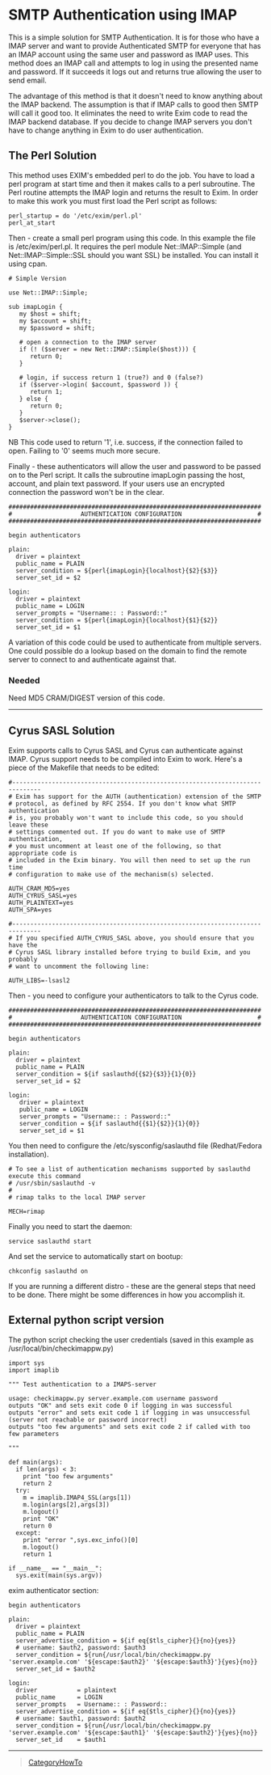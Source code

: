 SMTP Authentication using IMAP
==============================

This is a simple solution for SMTP Authentication. It is for those who
have a IMAP server and want to provide Authenticated SMTP for everyone
that has an IMAP account using the same user and password as IMAP uses.
This method does an IMAP call and attempts to log in using the presented
name and password. If it succeeds it logs out and returns true allowing
the user to send email.

The advantage of this method is that it doesn't need to know anything
about the IMAP backend. The assumption is that if IMAP calls to good
then SMTP will call it good too. It eliminates the need to write Exim
code to read the IMAP backend database. If you decide to change IMAP
servers you don't have to change anything in Exim to do user
authentication.

The Perl Solution
-----------------

This method uses EXIM's embedded perl to do the job. You have to load a
perl program at start time and then it makes calls to a perl subroutine.
The Perl routine attempts the IMAP login and returns the result to Exim.
In order to make this work you must first load the Perl script as
follows:

    perl_startup = do '/etc/exim/perl.pl'
    perl_at_start

Then - create a small perl program using this code. In this example the
file is /etc/exim/perl.pl. It requires the perl module Net::IMAP::Simple
(and Net::IMAP::Simple::SSL should you want SSL) be installed. You can
install it using cpan.

    # Simple Version

    use Net::IMAP::Simple;

    sub imapLogin {
       my $host = shift;
       my $account = shift;
       my $password = shift;

       # open a connection to the IMAP server
       if (! ($server = new Net::IMAP::Simple($host))) {
          return 0;
       }

       # login, if success return 1 (true?) and 0 (false?)
       if ($server->login( $account, $password )) {
          return 1;
       } else {
          return 0;
       }
       $server->close();
    }

NB This code used to return '1', i.e. success, if the connection failed
to open. Failing to '0' seems much more secure.

Finally - these authenticators will allow the user and password to be
passed on to the Perl script. It calls the subroutine imapLogin passing
the host, account, and plain text password. If your users use an
encrypted connection the password won't be in the clear.

    ######################################################################
    #                   AUTHENTICATION CONFIGURATION                     #
    ######################################################################

    begin authenticators

    plain:
      driver = plaintext
      public_name = PLAIN
      server_condition = ${perl{imapLogin}{localhost}{$2}{$3}}
      server_set_id = $2

    login:
      driver = plaintext
      public_name = LOGIN
      server_prompts = "Username:: : Password::"
      server_condition = ${perl{imapLogin}{localhost}{$1}{$2}}
      server_set_id = $1

A variation of this code could be used to authenticate from multiple
servers. One could possible do a lookup based on the domain to find the
remote server to connect to and authenticate against that.

### Needed

Need MD5 CRAM/DIGEST version of this code.

* * * * *

Cyrus SASL Solution
-------------------

Exim supports calls to Cyrus SASL and Cyrus can authenticate against
IMAP. Cyrus support needs to be compiled into Exim to work. Here's a
piece of the Makefile that needs to be edited:

    #------------------------------------------------------------------------------
    # Exim has support for the AUTH (authentication) extension of the SMTP
    # protocol, as defined by RFC 2554. If you don't know what SMTP authentication
    # is, you probably won't want to include this code, so you should leave these
    # settings commented out. If you do want to make use of SMTP authentication,  
    # you must uncomment at least one of the following, so that appropriate code is
    # included in the Exim binary. You will then need to set up the run time
    # configuration to make use of the mechanism(s) selected.

    AUTH_CRAM_MD5=yes
    AUTH_CYRUS_SASL=yes
    AUTH_PLAINTEXT=yes
    AUTH_SPA=yes

    #------------------------------------------------------------------------------
    # If you specified AUTH_CYRUS_SASL above, you should ensure that you have the 
    # Cyrus SASL library installed before trying to build Exim, and you probably
    # want to uncomment the following line:

    AUTH_LIBS=-lsasl2

Then - you need to configure your authenticators to talk to the Cyrus
code.

    ######################################################################
    #                   AUTHENTICATION CONFIGURATION                     #
    ######################################################################

    begin authenticators

    plain:
      driver = plaintext
      public_name = PLAIN
      server_condition = ${if saslauthd{{$2}{$3}}{1}{0}}
      server_set_id = $2

    login:
       driver = plaintext
       public_name = LOGIN
       server_prompts = "Username:: : Password::"
       server_condition = ${if saslauthd{{$1}{$2}}{1}{0}}
       server_set_id = $1

You then need to configure the /etc/sysconfig/saslauthd file
(Redhat/Fedora installation).

    # To see a list of authentication mechanisms supported by saslauthd execute this command
    # /usr/sbin/saslauthd -v
    #
    # rimap talks to the local IMAP server

    MECH=rimap

Finally you need to start the daemon:

    service saslauthd start

And set the service to automatically start on bootup:

    chkconfig saslauthd on

If you are running a different distro - these are the general steps that
need to be done. There might be some differences in how you accomplish
it.

External python script version
------------------------------

The python script checking the user credentials (saved in this example
as /usr/local/bin/checkimappw.py)

    import sys
    import imaplib

    """ Test authentication to a IMAPS-server

    usage: checkimappw.py server.example.com username password
    outputs "OK" and sets exit code 0 if logging in was successful
    outputs "error" and sets exit code 1 if logging in was unsuccessful (server not reachable or password incorrect)
    outputs "too few arguments" and sets exit code 2 if called with too few parameters

    """

    def main(args):
      if len(args) < 3:
        print "too few arguments"
        return 2
      try:
        m = imaplib.IMAP4_SSL(args[1])
        m.login(args[2],args[3])
        m.logout()
        print "OK"
        return 0
      except:
        print "error ",sys.exc_info()[0]
        m.logout()
        return 1

    if __name__ == "__main__":
      sys.exit(main(sys.argv))

exim authenticator section:

    begin authenticators

    plain:
      driver = plaintext
      public_name = PLAIN
      server_advertise_condition = ${if eq{$tls_cipher}{}{no}{yes}}
      # username: $auth2, password: $auth3
      server_condition = ${run{/usr/local/bin/checkimappw.py 'server.example.com' '${escape:$auth2}' '${escape:$auth3}'}{yes}{no}}
      server_set_id = $auth2

    login:
      driver           = plaintext
      public_name      = LOGIN
      server_prompts   = Username:: : Password::
      server_advertise_condition = ${if eq{$tls_cipher}{}{no}{yes}}
      # username: $auth1, password: $auth2
      server_condition = ${run{/usr/local/bin/checkimappw.py 'server.example.com' '${escape:$auth1}' '${escape:$auth2}'}{yes}{no}}
      server_set_id    = $auth1

* * * * *

> [CategoryHowTo](CategoryHowTo)
